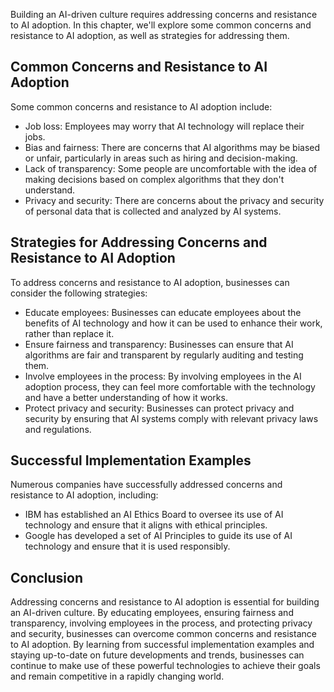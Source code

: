 

Building an AI-driven culture requires addressing concerns and resistance to AI adoption. In this chapter, we'll explore some common concerns and resistance to AI adoption, as well as strategies for addressing them.

Common Concerns and Resistance to AI Adoption
---------------------------------------------

Some common concerns and resistance to AI adoption include:

* Job loss: Employees may worry that AI technology will replace their jobs.
* Bias and fairness: There are concerns that AI algorithms may be biased or unfair, particularly in areas such as hiring and decision-making.
* Lack of transparency: Some people are uncomfortable with the idea of making decisions based on complex algorithms that they don't understand.
* Privacy and security: There are concerns about the privacy and security of personal data that is collected and analyzed by AI systems.

Strategies for Addressing Concerns and Resistance to AI Adoption
----------------------------------------------------------------

To address concerns and resistance to AI adoption, businesses can consider the following strategies:

* Educate employees: Businesses can educate employees about the benefits of AI technology and how it can be used to enhance their work, rather than replace it.
* Ensure fairness and transparency: Businesses can ensure that AI algorithms are fair and transparent by regularly auditing and testing them.
* Involve employees in the process: By involving employees in the AI adoption process, they can feel more comfortable with the technology and have a better understanding of how it works.
* Protect privacy and security: Businesses can protect privacy and security by ensuring that AI systems comply with relevant privacy laws and regulations.

Successful Implementation Examples
----------------------------------

Numerous companies have successfully addressed concerns and resistance to AI adoption, including:

* IBM has established an AI Ethics Board to oversee its use of AI technology and ensure that it aligns with ethical principles.
* Google has developed a set of AI Principles to guide its use of AI technology and ensure that it is used responsibly.

Conclusion
----------

Addressing concerns and resistance to AI adoption is essential for building an AI-driven culture. By educating employees, ensuring fairness and transparency, involving employees in the process, and protecting privacy and security, businesses can overcome common concerns and resistance to AI adoption. By learning from successful implementation examples and staying up-to-date on future developments and trends, businesses can continue to make use of these powerful technologies to achieve their goals and remain competitive in a rapidly changing world.
